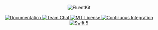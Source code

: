 <p align="center">
    <img src="https://user-images.githubusercontent.com/1342803/58727365-19b1a280-83b2-11e9-8240-601f3e5fa68f.png" alt="FluentKit">
    <br>
    <br>
    <a href="https://api.vapor.codes/fluent-kit/master/FluentKit/index.html">
        <img src="http://img.shields.io/badge/api-docs-2196f3.svg" alt="Documentation">
    </a>
    <a href="https://discord.gg/vapor">
        <img src="https://img.shields.io/discord/431917998102675485.svg" alt="Team Chat">
    </a>
    <a href="LICENSE">
        <img src="http://img.shields.io/badge/license-MIT-brightgreen.svg" alt="MIT License">
    </a>
    <a href="https://circleci.com/gh/vapor/fluent-kit">
        <img src="https://circleci.com/gh/vapor/fluent-kit.svg?style=shield" alt="Continuous Integration">
    </a>
    <a href="https://swift.org">
        <img src="http://img.shields.io/badge/swift-5-brightgreen.svg" alt="Swift 5">
    </a>
</p>

